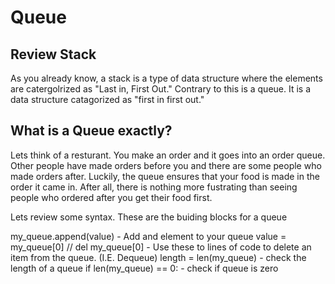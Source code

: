 # Queue 

## Review Stack 

As you already know, a stack is a type of data structure where the elements are catergolrized as "Last in, First Out." Contrary to this is a queue. It is a data structure catagorized as "first in first out." 

## What is a Queue exactly?

Lets think of a resturant. You make an order and it goes into an order queue. Other people have made orders before you and there are some people who made orders after. 
Luckily, the queue ensures that your food is made in the order it came in. After all, there is nothing more fustrating than seeing people who ordered after you get their food first. 

Lets review some syntax. These are the buiding blocks for a queue 

my_queue.append(value) - Add and element to your queue 
value = my_queue[0] // del my_queue[0] - Use these to lines of code to delete an item from the queue. (I.E. Dequeue)
length = len(my_queue) - check the length of a queue 
if len(my_queue) == 0: - check if queue is zero 

## 




